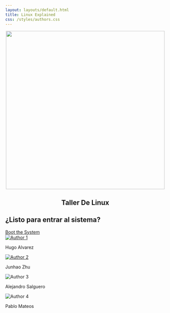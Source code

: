 ```yaml
---
layout: layouts/default.html
title: Linux Explained
css: /styles/authors.css
---
```


<center>
<img src="{{ basePath }}/img/CoreDumped.png" width="500" align="center">
<h2>Taller De Linux</h2>
</center>

<div class="boot-section">
  <h2>¿Listo para entrar al sistema?</h2>
  <a href="/distributions.html" class="boot-button">Boot the System</a>
</div>

<div class="authors-section">
  <div class="authors">
    <div class="author">
      <a href="https://github.com/HugoAlvarezAjenjo"><img src="{{ basePath }}/img/Personas/Hugo.jpg" alt="Author 1"></a>
      <p>Hugo Alvarez</p>
    </div>
    <div class="author">
      <a href="https://github.com/zhuzhangjunhao"><img src="{{ basePath }}/img/Personas/Junhao.jpg" alt="Author 2"></a>
      <p>Junhao Zhu</p>
    </div>
    <div class="author">
      <img src="{{ basePath }}/img/Personas/Alex.jpg" alt="Author 3">
      <p>Alejandro Salguero</p>
    </div>
    <div class="author">
      <img src="{{ basePath }}/img/Personas/Pablo.webp" alt="Author 4">
      <p>Pablo Mateos</p>
    </div>
  </div>
</div>

